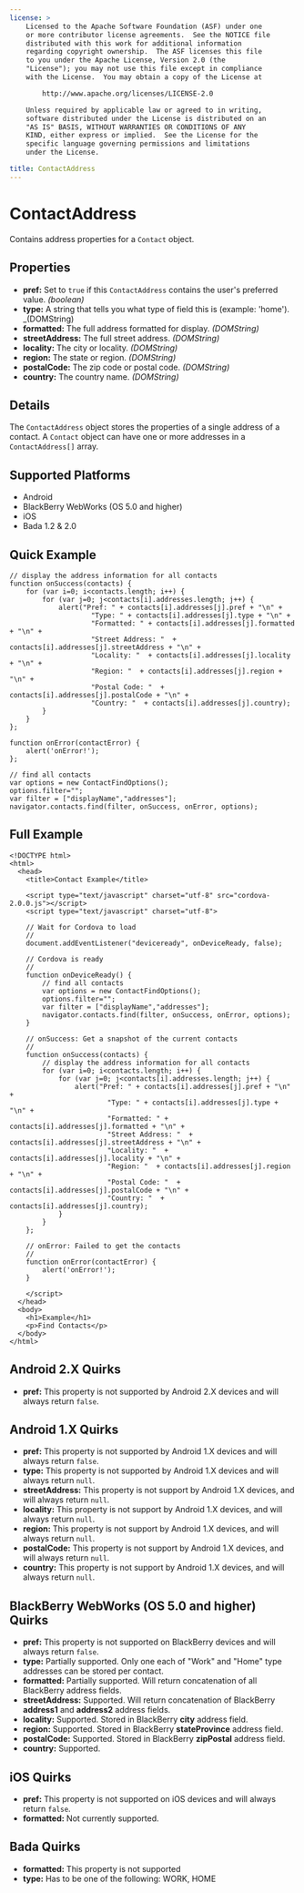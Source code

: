 ```yaml
---
license: >
    Licensed to the Apache Software Foundation (ASF) under one
    or more contributor license agreements.  See the NOTICE file
    distributed with this work for additional information
    regarding copyright ownership.  The ASF licenses this file
    to you under the Apache License, Version 2.0 (the
    "License"); you may not use this file except in compliance
    with the License.  You may obtain a copy of the License at

        http://www.apache.org/licenses/LICENSE-2.0

    Unless required by applicable law or agreed to in writing,
    software distributed under the License is distributed on an
    "AS IS" BASIS, WITHOUT WARRANTIES OR CONDITIONS OF ANY
    KIND, either express or implied.  See the License for the
    specific language governing permissions and limitations
    under the License.

title: ContactAddress
---
```


ContactAddress
==============

Contains address properties for a `Contact` object.

Properties
----------
- __pref:__ Set to `true` if this `ContactAddress` contains the user's preferred value. _(boolean)_
- __type:__ A string that tells you what type of field this is (example: 'home'). _(DOMString)
- __formatted:__ The full address formatted for display. _(DOMString)_
- __streetAddress:__ The full street address. _(DOMString)_
- __locality:__ The city or locality. _(DOMString)_
- __region:__ The state or region. _(DOMString)_
- __postalCode:__ The zip code or postal code. _(DOMString)_
- __country:__ The country name. _(DOMString)_

Details
-------

The `ContactAddress` object stores the properties of a single address of a contact.  A `Contact` object can have one or more addresses in a  `ContactAddress[]` array. 

Supported Platforms
-------------------

- Android
- BlackBerry WebWorks (OS 5.0 and higher)
- iOS
- Bada 1.2 & 2.0

Quick Example
-------------

	// display the address information for all contacts
    function onSuccess(contacts) {
		for (var i=0; i<contacts.length; i++) {
			for (var j=0; j<contacts[i].addresses.length; j++) {
				alert("Pref: " + contacts[i].addresses[j].pref + "\n" +
						"Type: " + contacts[i].addresses[j].type + "\n" +
						"Formatted: " + contacts[i].addresses[j].formatted + "\n" + 
						"Street Address: "  + contacts[i].addresses[j].streetAddress + "\n" + 
						"Locality: "  + contacts[i].addresses[j].locality + "\n" + 
						"Region: "  + contacts[i].addresses[j].region + "\n" + 
						"Postal Code: "  + contacts[i].addresses[j].postalCode + "\n" + 
						"Country: "  + contacts[i].addresses[j].country);
			}
		}
    };

    function onError(contactError) {
        alert('onError!');
    };

    // find all contacts
    var options = new ContactFindOptions();
	options.filter=""; 
	var filter = ["displayName","addresses"];
    navigator.contacts.find(filter, onSuccess, onError, options);

Full Example
------------

    <!DOCTYPE html>
    <html>
      <head>
        <title>Contact Example</title>

        <script type="text/javascript" charset="utf-8" src="cordova-2.0.0.js"></script>
        <script type="text/javascript" charset="utf-8">

        // Wait for Cordova to load
        //
        document.addEventListener("deviceready", onDeviceReady, false);

        // Cordova is ready
        //
        function onDeviceReady() {
		    // find all contacts
		    var options = new ContactFindOptions();
			options.filter=""; 
			var filter = ["displayName","addresses"];
		    navigator.contacts.find(filter, onSuccess, onError, options);
        }
    
        // onSuccess: Get a snapshot of the current contacts
        //
		function onSuccess(contacts) {
			// display the address information for all contacts
			for (var i=0; i<contacts.length; i++) {
				for (var j=0; j<contacts[i].addresses.length; j++) {
					alert("Pref: " + contacts[i].addresses[j].pref + "\n" +
							"Type: " + contacts[i].addresses[j].type + "\n" +
							"Formatted: " + contacts[i].addresses[j].formatted + "\n" + 
							"Street Address: "  + contacts[i].addresses[j].streetAddress + "\n" + 
							"Locality: "  + contacts[i].addresses[j].locality + "\n" + 
							"Region: "  + contacts[i].addresses[j].region + "\n" + 
							"Postal Code: "  + contacts[i].addresses[j].postalCode + "\n" + 
							"Country: "  + contacts[i].addresses[j].country);
				}
			}
		};
    
        // onError: Failed to get the contacts
        //
        function onError(contactError) {
            alert('onError!');
        }

        </script>
      </head>
      <body>
        <h1>Example</h1>
        <p>Find Contacts</p>
      </body>
    </html>

Android 2.X Quirks
------------------

- __pref:__ This property is not supported by Android 2.X devices and will always return `false`.

Android 1.X Quirks
------------------

- __pref:__ This property is not supported by Android 1.X devices and will always return `false`.
- __type:__ This property is not supported by Android 1.X devices and will always return `null`.
- __streetAddress:__ This property is not support by Android 1.X devices, and will always return `null`.
- __locality:__ This property is not support by Android 1.X devices, and will always return `null`.
- __region:__ This property is not support by Android 1.X devices, and will always return `null`.
- __postalCode:__ This property is not support by Android 1.X devices, and will always return `null`.
- __country:__ This property is not support by Android 1.X devices, and will always return `null`.

BlackBerry WebWorks (OS 5.0 and higher) Quirks
--------------------------------------------
- __pref:__ This property is not supported on BlackBerry devices and will always return `false`.
- __type:__ Partially supported.  Only one each of "Work" and "Home" type addresses can be stored per contact. 
- __formatted:__ Partially supported.  Will return concatenation of all BlackBerry address fields.
- __streetAddress:__ Supported.  Will return concatenation of BlackBerry __address1__ and __address2__ address fields. 
- __locality:__ Supported.  Stored in BlackBerry __city__ address field.
- __region:__ Supported.  Stored in BlackBerry __stateProvince__ address field.
- __postalCode:__ Supported.  Stored in BlackBerry __zipPostal__ address field.
- __country:__ Supported.

iOS Quirks
----------
- __pref:__ This property is not supported on iOS devices and will always return `false`.
- __formatted:__ Not currently supported.

Bada Quirks
-----------
- __formatted:__ This property is not supported
- __type:__ Has to be one of the following: WORK, HOME
